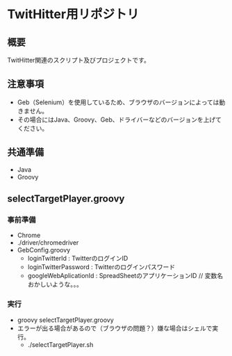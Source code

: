 # TwitHitter用リポジトリ
## 概要
TwitHitter関連のスクリプト及びプロジェクトです。

## 注意事項
- Geb（Selenium）を使用しているため、ブラウザのバージョンによっては動きません。
- その場合にはJava、Groovy、Geb、ドライバーなどのバージョンを上げてください。

## 共通準備
- Java
- Groovy

## selectTargetPlayer.groovy
### 事前準備
- Chrome
- ./driver/chromedriver
- GebConfig.groovy
  - loginTwitterId : TwitterのログインID
  - loginTwitterPassword : Twitterのログインパスワード
  - googleWebAplicationId : SpreadSheetのアプリケーションID // 変数名おかしいような。。。

### 実行
- groovy selectTargetPlayer.groovy
- エラーが出る場合があるので（ブラウザの問題？）嫌な場合はシェルで実行。
  - ./selectTargetPlayer.sh
